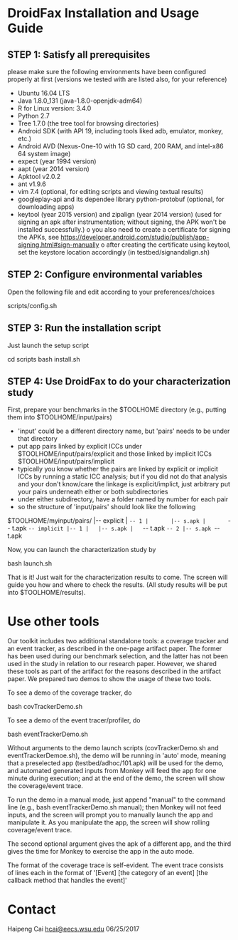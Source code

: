 # DroidFax Installation and Usage Guide

STEP 1: Satisfy all prerequisites
---------------------------------------------------------------------
please make sure the following environments have been configured properly at first (versions we tested with are listed also, for your reference)

* Ubuntu 16.04 LTS
* Java 1.8.0_131 (java-1.8.0-openjdk-adm64) 
* R for Linux version: 3.4.0
* Python 2.7
* Tree 1.7.0 (the tree tool for browsing directories)
* Android SDK (with API 19, including tools liked adb, emulator, monkey, etc.)
* Android AVD (Nexus-One-10 with 1G SD card, 200 RAM, and intel-x86 64 system image)
* expect  (year 1994 version)
* aapt (year 2014 version)
* Apktool v2.0.2
* ant v1.9.6
* vim 7.4 (optional, for editing scripts and viewing textual results)
* googleplay-api and its dependee library python-protobuf (optional, for downloading apps)
* keytool (year 2015 version) and zipalign (year 2014 version) (used for signing an apk after instrumentation; without signing, the APK won't be installed successfully.)
    o you also need to create a certificate for signing the APKs, see https://developer.android.com/studio/publish/app-signing.html#sign-manually
    o after creating the certificate using keytool, set the keystore location accordingly (in testbed/signandalign.sh)


STEP 2: Configure environmental variables
---------------------------------------------------------------------
Open the following file and edit according to your preferences/choices

scripts/config.sh 


STEP 3: Run the installation script
---------------------------------------------------------------------
Just launch the setup script

cd scripts
bash install.sh


STEP 4: Use DroidFax to do your characterization study
---------------------------------------------------------------------
First, prepare your benchmarks in the $TOOLHOME directory (e.g., putting them into $TOOLHOME/input/pairs)

* 'input' could be a different directory name, but 'pairs' needs to be under that directory
* put app pairs linked by explicit ICCs under $TOOLHOME/input/pairs/explicit and those linked by implicit ICCs $TOOLHOME/input/pairs/implicit
* typically you know whether the pairs are linked by explicit or implicit ICCs by running a static ICC analysis; but if you did not do that analysis and 
  your don't know/care the linkage is explicit/implict, just arbitrary put your pairs underneath either or both subdirectories
* under either subdirectory, have a folder named by number for each pair
* so the structure of 'input/pairs' should look like the following

$TOOLHOME/myinput/pairs/
|-- explicit
|   `-- 1
|       |-- s.apk
|       `-- t.apk
`-- implicit
    |-- 1
    |   |-- s.apk
    |   `-- t.apk
    `-- 2
        |-- s.apk
        `-- t.apk


Now, you can launch the characterization study by 

bash launch.sh


That is it! Just wait for the characterization results to come. The screen will guide you how and where to check the results.
(All study results will be put into $TOOLHOME/results).



Use other tools
=================================
Our toolkit includes two additional standalone tools: a coverage tracker and an event tracker, as described in the one-page artifact paper. The former has been used during our benchmark selection, and the latter has not been used in the study in relation to our research paper. However, we shared these tools as part of the artifact for the reasons described in the artifact paper. We prepared two demos to show the usage of these two tools.

To see a demo of the coverage tracker, do

bash covTrackerDemo.sh

To see a demo of the event tracer/profiler, do

bash eventTrackerDemo.sh

Without arguments to the demo launch scripts (covTrackerDemo.sh and eventTrackerDemoe.sh), the demo will be running in 'auto' mode, meaning that a preselected app (testbed/adhoc/101.apk) will be used for the demo, and automated generated inputs from Monkey will feed the app for one minute during execution; and at the end of the demo, the screen will show the coverage/event trace. 

To run the demo in a manual mode, just append "manual" to the command line (e.g., bash eventTrackerDemo.sh manual); then Monkey will not feed inputs, and the screen will prompt you to manually launch the app and manipulate it. As you manipulate the app, the screen will show rolling coverage/event trace. 

The second optional argument gives the apk of a different app, and the third gives the time for Monkey to exercise the app in the auto mode.

The format of the coverage trace is self-evident. The event trace consists of lines each in the format of '[Event] [the category of an event] [the callback method that handles the event]'


Contact
===============
Haipeng Cai
hcai@eecs.wsu.edu
06/25/2017

